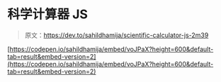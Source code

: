 # 科学计算器 JS

> 原文：<https://dev.to/sahildhamija/scientific-calculator-js-2m39>

[https://codepen.io/sahildhamija/embed/voJPaX?height=600&default-tab=result&embed-version=2](https://codepen.io/sahildhamija/embed/voJPaX?height=600&default-tab=result&embed-version=2)